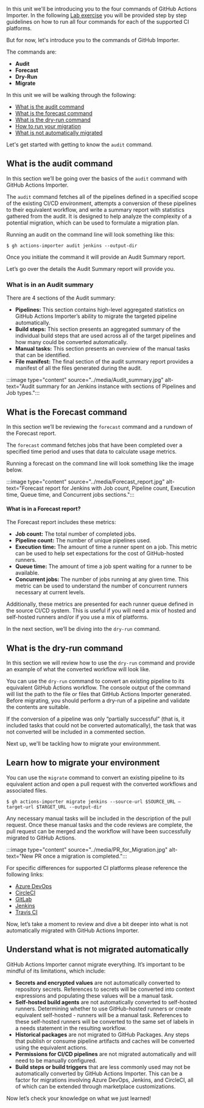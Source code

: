 In this unit we'll be introducing you to the four commands of GitHub Actions Importer. In the following [Lab exercise](https://github.com/actions/importer-labs) you will be provided step by step guidelines on how to run all four commands for each of the supported CI platforms. 

But for now, let's introduce you to the commands of GitHub Importer.

The commands are:

- **Audit**
- **Forecast**
- **Dry-Run**
- **Migrate**

In this unit we will be walking through the following:
- [What is the audit command](https://github.com/githubpartners/microsoft-learn/edit/cami-actions-importer/github/migrate-cicd-pipelines-to-github-with-github-actions-importer/includes/3-How-run-GitHub-Actions-Importer-commands.md#what-is-the-audit-command)
- [What is the forecast command](https://github.com/githubpartners/microsoft-learn/edit/cami-actions-importer/github/migrate-cicd-pipelines-to-github-with-github-actions-importer/includes/3-How-run-GitHub-Actions-Importer-commands.md#what-is-the-forecast-command)
- [What is the dry-run command](https://github.com/githubpartners/microsoft-learn/edit/cami-actions-importer/github/migrate-cicd-pipelines-to-github-with-github-actions-importer/includes/3-How-run-GitHub-Actions-Importer-commands.md#what-is-the-dry-run-command)
- [How to run your migration](https://github.com/githubpartners/microsoft-learn/blob/cami-actions-importer/github/migrate-cicd-pipelines-to-github-with-github-actions-importer/includes/3-How-run-GitHub-Actions-Importer-commands.md#learn-how-to-migrate-your-environment)
- [What is not automatically migrated](https://github.com/githubpartners/microsoft-learn/blob/cami-actions-importer/github/migrate-cicd-pipelines-to-github-with-github-actions-importer/includes/3-How-run-GitHub-Actions-Importer-commands.md#understand-what-is-not-migrated-automatically)

Let's get started with getting to know the ```audit``` command. 

## What is the audit command
In this section we’ll be going over the basics of the ```audit``` command with GitHub Actions Importer.

The ```audit``` command fetches all of the pipelines defined in a specified scope of the existing CI/CD environment, attempts a conversion of these pipelines to their equivalent workflow, and write a summary report with statistics gathered from the audit. It is designed to help analyze the complexity of a potential migration, which can be used to formulate a migration plan. 

Running an audit on the command line will look something like this:
```
$ gh actions-importer audit jenkins --output-dir 
```

Once you initiate the command it will provide an Audit Summary report.

Let’s go over the details the Audit Summary report will provide you. 

### What is in an Audit summary

There are 4 sections of the Audit summary: 

- **Pipelines:** This section contains high-level aggregated statistics on GitHub Actions Importer’s ability to migrate the targeted pipeline automatically.
- **Build steps:** This section presents an aggregated summary of the individual build steps that are used across all of the target pipelines and how many could be converted automatically.
- **Manual tasks:** This section presents an overview of the manual tasks that can be identified.
- **File manifest:** The final section of the audit summary report provides a manifest of all the files generated during the audit. 

:::image type="content" source="../media/Audit_summary.jpg" alt-text="Audit summary for an Jenkins instance with sections of Pipelines and Job types.":::


## What is the Forecast command

In this section we’ll be reviewing the ```forecast``` command and a rundown of the Forecast report. 

The ```forecast``` command fetches jobs that have been completed over a specified time period and uses that data to calculate usage metrics.

Running a forecast on the command line will look something like the image below. 

:::image type="content" source="../media/Forecast_report.jpg" alt-text="Forecast report for Jenkins with Job count, Pipeline count, Execution time, Queue time, and Concurrent jobs sections.":::


#### What is in a Forecast report?

The Forecast report includes these metrics:

- **Job count:** The total number of completed jobs.
- **Pipeline count:** The number of unique pipelines used.
- **Execution time:** The amount of time a runner spent on a job. This metric can be used to help set expectations for the cost of GitHub-hosted runners.
- **Queue time:** The amount of time a job spent waiting for a runner to be available.
- **Concurrent jobs:** The number of jobs running at any given time. This metric can be used to understand the number of concurrent runners necessary at current levels.

Additionally, these metrics are presented for each runner queue defined in the source CI/CD system. This is useful if you will need a mix of hosted and self-hosted runners and/or if you use a mix of platforms.

In the next section, we’ll be diving into the ```dry-run``` command. 

## What is the dry-run command

In this section we will review how to use the ```dry-run``` command and provide an example of what the converted workflow will look like. 

You can use the ```dry-run``` command to convert an existing pipeline to its equivalent GitHub Actions workflow. The console output of the command will list the path to the file or files that GitHub Actions Importer generated. Before migrating, you should perform a dry-run of a pipeline and validate the contents are suitable.

If the conversion of a pipeline was only “partially successful” (that is, it included tasks that could not be converted automatically), the task that was not converted will be included in a commented section.

Next up, we'll be tackling how to migrate your environmment. 

## Learn how to migrate your environment 

You can use the ```migrate``` command to convert an existing pipeline to its equivalent action and open a pull request with the converted workflows and associated files.

```
$ gh actions-importer migrate jenkins --source-url $SOURCE_URL –target-url $TARGET_URL --output-dir 
```

Any necessary manual tasks will be included in the description of the pull request. Once these manual tasks and the code reviews are complete, the pull request can be merged and the workflow will have been successfully migrated to GitHub Actions.

:::image type="content" source="../media/PR_for_Migration.jpg" alt-text="New PR once a migration is completed.":::

For specific differences for supported CI platforms please reference the following links:

- [Azure DevOps](https://docs.github.com/en/actions/migrating-to-github-actions/migrating-from-azure-pipelines-to-github-actions)
- [CircleCI](https://docs.github.com/en/actions/migrating-to-github-actions/migrating-from-circleci-to-github-actions)
- [GitLab](https://docs.github.com/en/actions/migrating-to-github-actions/migrating-from-gitlab-cicd-to-github-actions)
- [Jenkins](https://docs.github.com/en/actions/migrating-to-github-actions/migrating-from-jenkins-to-github-actions)
- [Travis CI](https://docs.github.com/en/actions/migrating-to-github-actions/migrating-from-travis-ci-to-github-actions)

Now, let’s take a moment to review and dive a bit deeper into what is not automatically migrated with GitHub Actions Importer. 

## Understand what is not migrated automatically

GitHub Actions Importer cannot migrate everything. It’s important to be mindful of its limitations, which include:

- **Secrets and encrypted values** are not automatically converted to repository secrets. References to secrets will be converted into context expressions and populating these values will be a manual task.
- **Self-hosted build agents** are not automatically converted to self-hosted runners. Determining whether to use GitHub-hosted runners or create equivalent self-hosted - runners will be a manual task. References to these self-hosted runners will be converted to the same set of labels in a needs statement in the resulting workflow.
- **Historical packages** are not migrated to GitHub Packages. Any steps that publish or consume pipeline artifacts and caches will be converted using the equivalent actions.
- **Permissions for CI/CD pipelines** are not migrated automatically and will need to be manually configured.
- **Build steps or build triggers** that are less commonly used may not be automatically converted by GitHub Actions Importer. This can be a factor for migrations involving Azure DevOps, Jenkins, and CircleCI, all of which can be extended through marketplace customizations.

Now let’s check your knowledge on what we just learned!
